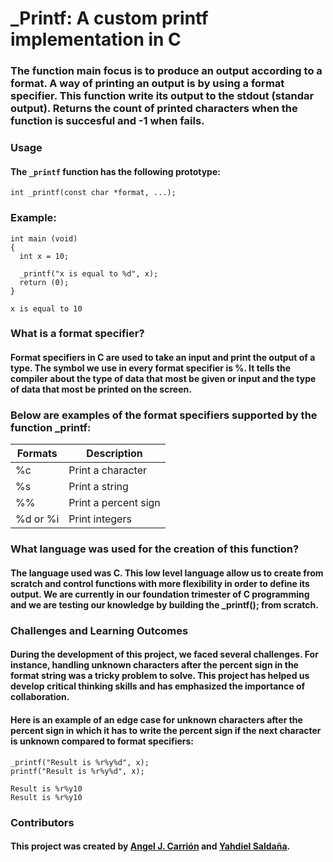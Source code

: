 # _Printf: A custom printf implementation in C
### The function main focus is to produce an output according to a format. A way of printing an output is by using a format specifier. This function write its output to the stdout (standar output). Returns the count of printed characters when the function is succesful and -1 when fails.
### Usage
#### The `_printf` function has the following prototype:
```
int _printf(const char *format, ...);
```
### Example:
```
int main (void)
{
  int x = 10;
  
  _printf("x is equal to %d", x);
  return (0);
}
```
```
x is equal to 10
```
### What is a format specifier?
#### Format specifiers in C are used to take an input and print the output of a type. The symbol we use in every format specifier is %. It tells the compiler about the type of data that most be given or input and the type of data that most be printed on the screen.
### Below are examples of the format specifiers supported by the function _printf:
| Formats | Description |
| --- | --- |
| %c | Print a character |
| %s | Print a string |
| %% | Print a percent sign |
| %d or %i | Print integers |
### What language was used for the creation of this function?
#### The language used was C. This low level language allow us to create from scratch and control functions with more flexibility in order to define its output. We are currently in our foundation trimester of C programming and we are testing our knowledge by building the _printf(); from scratch.
### Challenges and Learning Outcomes
#### During the development of this project, we faced several challenges. For instance, handling unknown characters after the percent sign in the format string was a tricky problem to solve. This project has helped us develop critical thinking skills and has emphasized the importance of collaboration.
#### Here is an example of an edge case for unknown characters after the percent sign in which it has to write the percent sign if the next character is unknown compared to format specifiers:
```
_printf("Result is %r%y%d", x);
printf("Result is %r%y%d", x);
```
```
Result is %r%y10
Result is %r%y10
```
### Contributors
#### This project was created by [Angel J. Carrión](https://github.com/AngelJCT) and [Yahdiel Saldaña](https://github.com/yahdielo).
